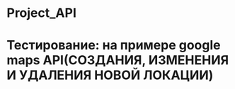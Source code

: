 # Project_API
# Тестирование: на примере google maps API(СОЗДАНИЯ, ИЗМЕНЕНИЯ И УДАЛЕНИЯ НОВОЙ ЛОКАЦИИ)
